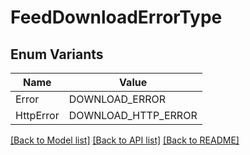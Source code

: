 # FeedDownloadErrorType

## Enum Variants

| Name | Value |
|---- | -----|
| Error | DOWNLOAD_ERROR |
| HttpError | DOWNLOAD_HTTP_ERROR |


[[Back to Model list]](../README.md#documentation-for-models) [[Back to API list]](../README.md#documentation-for-api-endpoints) [[Back to README]](../README.md)



